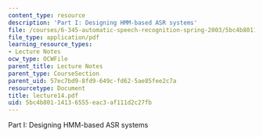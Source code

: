 ```yaml
---
content_type: resource
description: 'Part I: Designing HMM-based ASR systems'
file: /courses/6-345-automatic-speech-recognition-spring-2003/5bc4b80114136555eac3af111d2c27fb_lecture14.pdf
file_type: application/pdf
learning_resource_types:
- Lecture Notes
ocw_type: OCWFile
parent_title: Lecture Notes
parent_type: CourseSection
parent_uid: 57ec7bd9-8fd9-649c-fd62-5ae85fee2c7a
resourcetype: Document
title: lecture14.pdf
uid: 5bc4b801-1413-6555-eac3-af111d2c27fb
---
```

Part I: Designing HMM-based ASR systems

